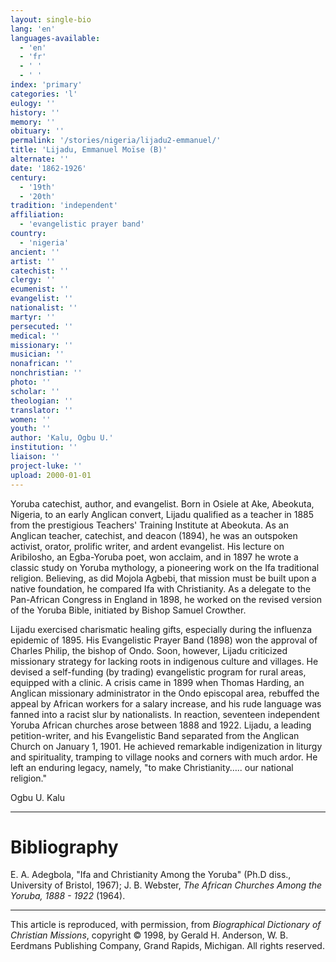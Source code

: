 ```yaml
---
layout: single-bio
lang: 'en'
languages-available:
  - 'en'
  - 'fr'
  - ' '
  - ' '
index: 'primary'
categories: 'l'
eulogy: ''
history: ''
memory: ''
obituary: ''
permalink: '/stories/nigeria/lijadu2-emmanuel/'
title: 'Lijadu, Emmanuel Moïse (B)'
alternate: ''
date: '1862-1926'
century:
  - '19th'
  - '20th'
tradition: 'independent'
affiliation:
  - 'evangelistic prayer band'
country:
  - 'nigeria'
ancient: ''
artist: ''
catechist: ''
clergy: ''
ecumenist: ''
evangelist: ''
nationalist: ''
martyr: ''
persecuted: ''
medical: ''
missionary: ''
musician: ''
nonafrican: ''
nonchristian: ''
photo: ''
scholar: ''
theologian: ''
translator: ''
women: ''
youth: ''
author: 'Kalu, Ogbu U.'
institution: ''
liaison: ''
project-luke: ''
upload: 2000-01-01
---
```



Yoruba catechist, author, and evangelist. Born in Osiele at Ake, Abeokuta, Nigeria, to an early Anglican convert, Lijadu qualified as a teacher in 1885 from the prestigious Teachers' Training Institute at Abeokuta. As an Anglican teacher, catechist, and deacon (1894), he was an outspoken activist, orator, prolific writer, and ardent evangelist. His lecture on Aribilosho, an Egba-Yoruba poet, won acclaim, and in 1897 he wrote a classic study on Yoruba mythology, a pioneering work on the Ifa traditional religion. Believing, as did Mojola Agbebi, that mission must be built upon a native foundation, he compared Ifa with Christianity. As a delegate to the Pan-African Congress in England in 1898, he worked on the revised version of the Yoruba Bible, initiated by Bishop Samuel Crowther.

Lijadu exercised charismatic healing gifts, especially during the influenza epidemic of 1895. His Evangelistic Prayer Band (1898) won the approval of Charles Philip, the bishop of Ondo. Soon, however, Lijadu criticized missionary strategy for lacking roots in indigenous culture and villages. He devised a self-funding (by trading) evangelistic program for rural areas, equipped with a clinic. A crisis came in 1899 when Thomas Harding, an Anglican missionary administrator in the Ondo episcopal area, rebuffed the appeal by African workers for a salary increase, and his rude language was fanned into a racist slur by nationalists. In reaction, seventeen independent Yoruba African churches arose between 1888 and 1922. Lijadu, a leading petition-writer, and his Evangelistic Band separated from the Anglican Church on January 1, 1901. He achieved remarkable indigenization in liturgy and spirituality, tramping to village nooks and corners with much ardor. He left an enduring legacy, namely, "to make Christianity….. our national religion."

Ogbu U. Kalu

---

# Bibliography

E. A. Adegbola, "Ifa and Christianity Among the Yoruba" (Ph.D diss., University of Bristol, 1967); J. B. Webster, *The African Churches Among the Yoruba, 1888 - 1922* (1964).

---

This article is reproduced, with permission, from *Biographical Dictionary of Christian Missions*,   copyright &copy; 1998, by Gerald H. Anderson, W. B. Eerdmans Publishing Company, Grand Rapids, Michigan.  All rights reserved.